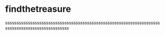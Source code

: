 # findthetreasure
ssssssssssssssssssssssssssssssssssssssssssssssssssssssssssssssssssssssssssssssssssssssssssssssss

